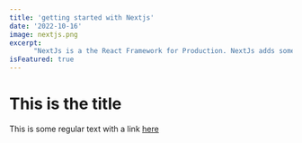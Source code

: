 ```yaml
---
title: 'getting started with Nextjs'
date: '2022-10-16'
image: nextjs.png
excerpt:
      "NextJs is a the React Framework for Production. NextJs adds some amazing features to React, some of which we will explore in this post."
isFeatured: true
---
```



# This is the title

This is some regular text with a link [here](https://nextjs.org/)